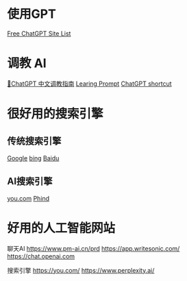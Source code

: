 # 使用GPT
[Free ChatGPT Site List](https://github.com/xx025/carrot)
# 调教 AI

[🧠ChatGPT 中文调教指南](https://github.com/PlexPt/awesome-chatgpt-prompts-zh)
[Learing Prompt](https://learningprompt.wiki/docs)
[ChatGPT shortcut](https://www.aishort.top/)


# 很好用的搜索引擎
## 传统搜索引擎
[Google](https://www.google.com)
[bing](https://www.bing.com)
[Baidu](https://www.baidu.com)
## AI搜索引擎
[you.com](https://you.com/)
[Phind](https://www.phind.com/)

# 好用的人工智能网站
聊天AI
https://www.pm-ai.cn/prd
https://app.writesonic.com/
https://chat.openai.com

搜索引擎
https://you.com/
https://www.perplexity.ai/